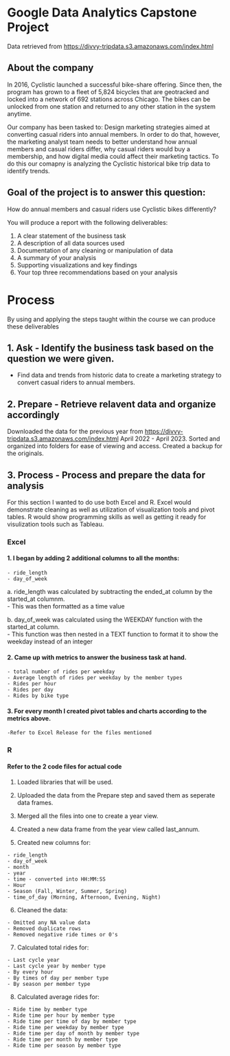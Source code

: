 
# Google Data Analytics Capstone Project
Data retrieved from https://divvy-tripdata.s3.amazonaws.com/index.html 

## About the company
In 2016, Cyclistic launched a successful bike-share offering. Since then, the program has grown to a fleet of 5,824 bicycles that
are geotracked and locked into a network of 692 stations across Chicago. The bikes can be unlocked from one station and
returned to any other station in the system anytime.

Our company has been tasked to: Design marketing strategies aimed at converting casual riders into annual members. In order to
do that, however, the marketing analyst team needs to better understand how annual members and casual riders differ, why
casual riders would buy a membership, and how digital media could affect their marketing tactics. To do this our comapny is
analyzing the Cyclistic historical bike trip data to identify trends.


## Goal of the project is to answer this question:
How do annual members and casual riders use Cyclistic bikes
differently?

You will produce a report with the following deliverables:
1. A clear statement of the business task
2. A description of all data sources used
3. Documentation of any cleaning or manipulation of data
4. A summary of your analysis
5. Supporting visualizations and key findings
6. Your top three recommendations based on your analysis <br/>


  

# Process
By using and applying the steps taught within the course we can produce these deliverables

## 1. Ask - Identify the business task based on the question we were given.

   * Find data and trends from historic data to create a marketing strategy to convert casual riders to annual members.


## 2. Prepare - Retrieve relavent data and organize accordingly
 
   Downloaded the data for the previous year from https://divvy-tripdata.s3.amazonaws.com/index.html
   April 2022 - April 2023.
   Sorted and organized into folders for ease of viewing and access.
   Created a backup for the originals.

## 3. Process - Process and prepare the data for analysis

  For this section I wanted to do use both Excel and R.
  Excel would demonstrate cleaning as well as utilization of visualization tools and pivot tables.
  R would show programming skills as well as getting it ready for visulization tools such as Tableau.

### Excel
#### 1. I began by adding 2 additional columns to all the months: <br/>
    - ride_length
    - day_of_week
  
  a. ride_length was calculated by subtracting the ended_at column by the started_at columnm. <br/>
      - This was then formatted as a time value <br/>
    
  b. day_of_week was calculated using the WEEKDAY function with the started_at column. <br/>
      - This function was then nested in a TEXT function to format it to show the weekday instead of an integer <br/>
      
#### 2. Came up with metrics to answer the business task at hand.<br/>
    - total number of rides per weekday
    - Average length of rides per weekday by the member types
    - Rides per hour
    - Rides per day
    - Rides by bike type
    
#### 3. For every month I created pivot tables and charts according to the metrics above.
    -Refer to Excel Release for the files mentioned

### R
#### Refer to the 2 code files for actual code </br>

  1. Loaded libraries that will be used.
  2. Uploaded the data from the Prepare step and saved them as seperate data frames.
  3. Merged all the files into one to create a year view.<br/>
  
  4. Created a new data frame from the year view called last_annum.
  5. Created new columns for: <br/>

    - ride_length
    - day_of_week
    - month
    - year
    - time - converted into HH:MM:SS
    - Hour
    - Season (Fall, Winter, Summer, Spring)
    - time_of_day (Morning, Afternoon, Evening, Night)

  6. Cleaned the data: <br/>

    - Omitted any NA value data
    - Removed duplicate rows
    - Removed negative ride times or 0's

  7. Calculated total rides for: <br/>

    - Last cycle year
    - Last cycle year by member type
    - By every hour
    - By times of day per member type
    - By season per member type

  8. Calculated average rides for: <br/>

    - Ride time by member type
    - Ride time per hour by member type
    - Ride time per time of day by member type
    - Ride time per weekday by member type
    - Ride time per day of month by member type
    - Ride time per month by member type
    - Ride time per season by member type
    

